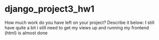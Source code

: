 # django_project3_hw1

How much work do you have left on your project? Describe it below:
I still have quite a bit i still need to get my views up and running my frontend (html) is almost done 
